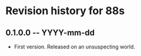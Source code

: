 # Revision history for 88s

## 0.1.0.0 -- YYYY-mm-dd

* First version. Released on an unsuspecting world.
